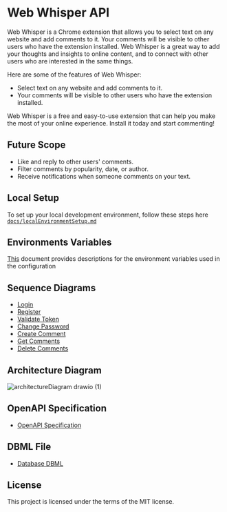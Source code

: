 # Web Whisper API

Web Whisper is a Chrome extension that allows you to select text on any website and add comments to it. Your comments will be visible to other users who have the extension installed.  Web Whisper is a great way to add your thoughts and insights to online content, and to connect with other users who are interested in the same things.

Here are some of the features of Web Whisper:

- Select text on any website and add comments to it.
- Your comments will be visible to other users who have the extension installed.

Web Whisper is a free and easy-to-use extension that can help you make the most of your online experience. Install it today and start commenting!

##  Future Scope
- Like and reply to other users' comments.
- Filter comments by popularity, date, or author.
- Receive notifications when someone comments on your text.

## Local Setup
To set up your local development environment, follow these steps here [`docs/localEnvironmentSetup.md`](docs/localEnvironmentSetup.md)

## Environments Variables
[This](docs/environmentVarsables.md) document provides descriptions for the environment variables used in the configuration

## Sequence Diagrams 
- [Login](docs/login.mermaid)
- [Register](docs/register.mermaid)
- [Validate Token](docs/validateToken.mermaid)
- [Change Password](docs/changePassword.mermaid)
- [Create Comment](docs/createComment.mermaid)
- [Get Comments](docs/getComments.mermaid)
- [Delete Comments](docs/deleteComment.mermaid)

## Architecture Diagram
![architectureDiagram drawio (1)](https://github.com/rohitjha941/web-whisper-api/assets/33960527/8d1ab6dd-371c-4360-9dca-495f7732e2f9)

## OpenAPI Specification
- [OpenAPI Specification](https://azsp2hsswytz7a7ggohlgyew7i0pfuvd.lambda-url.ap-south-1.on.aws/docs)

## DBML File
- [Database DBML](docs/database.dbml)

## License
This project is licensed under the terms of the MIT license.